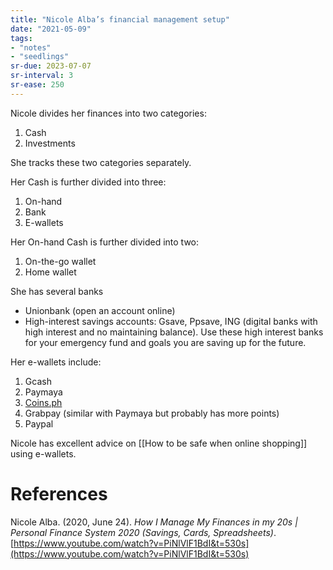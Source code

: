 ```yaml
---
title: "Nicole Alba’s financial management setup"
date: "2021-05-09"
tags:
- "notes"
- "seedlings"
sr-due: 2023-07-07
sr-interval: 3
sr-ease: 250
---
```


Nicole divides her finances into two categories:

1. Cash
2. Investments

She tracks these two categories separately.

Her Cash is further divided into three:

1. On-hand
2. Bank
3. E-wallets

Her On-hand Cash is further divided into two:

1. On-the-go wallet
2. Home wallet

She has several banks

- Unionbank (open an account online)
- High-interest savings accounts: Gsave, Ppsave, ING (digital banks with high interest and no maintaining balance). Use these high interest banks for your emergency fund and goals you are saving up for the future.

Her e-wallets include:

1. Gcash
2. Paymaya
3. [Coins.ph](http://Coins.ph)
4. Grabpay (similar with Paymaya but probably has more points)
5. Paypal

Nicole has excellent advice on [[How to be safe when online shopping]] using e-wallets.

# References

Nicole Alba. (2020, June 24). *How I Manage My Finances in my 20s | Personal Finance System 2020 (Savings, Cards, Spreadsheets)*. [https://www.youtube.com/watch?v=PiNlVlF1BdI&t=530s](https://www.youtube.com/watch?v=PiNlVlF1BdI&t=530s)

